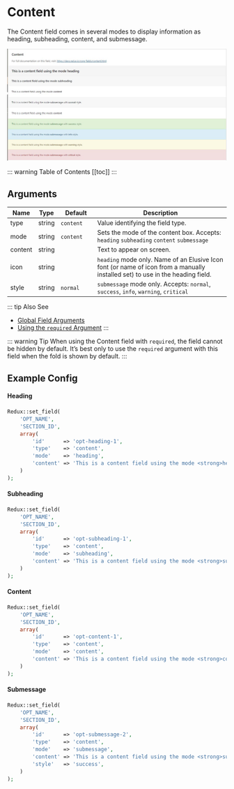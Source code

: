 # Content

The Content field comes in several modes to display information as heading, subheading, content, and submessage.

<span style="display:block;text-align:center">![](./img/content.jpg)</span>

::: warning Table of Contents
[[toc]]
:::

## Arguments
| Name    | Type   | <div style="width:70px;">Default</div> | Description                                                                                                                    |
|---------|--------|----------------------------------------|--------------------------------------------------------------------------------------------------------------------------------|
| type    | string | `content`                              | Value identifying the field type.                                                                                              |
| mode    | string | `content`                              | Sets the mode of the content box.  Accepts: `heading` `subheading` `content` `submessage`                                      |
| content | string |                                        | Text to appear on screen.                                                                                                      |
| icon    | string |                                        | `heading` mode only. Name of an Elusive Icon font (or name of icon from a manually installed set) to use in the heading field. |
| style   | string | `normal`                               | `submessage` mode only. Accepts: `normal`, `success`, `info`, `warning`, `critical`                                            |

::: tip Also See
- [Global Field Arguments](../configuration/fields/arguments.md)
- [Using the `required` Argument](../configuration/fields/required.md)
:::

::: warning Tip
When using the Content field with `required`, the field cannot be hidden by default.  It’s best only to use the `required` argument with this field when the fold is shown by default.
:::

## Example Config

#### Heading
```php
Redux::set_field( 
    'OPT_NAME', 
    'SECTION_ID', 
    array(
        'id'      => 'opt-heading-1',
        'type'    => 'content',
        'mode'    => 'heading',
        'content' => 'This is a content field using the mode <strong>heading</strong>',
    ) 
);
```

#### Subheading
```php
Redux::set_field( 
    'OPT_NAME', 
    'SECTION_ID', 
    array(
        'id'      => 'opt-subheading-1',
        'type'    => 'content',
        'mode'    => 'subheading',
        'content' => 'This is a content field using the mode <strong>subheading</strong>',
    ) 
);
```

#### Content
```php
Redux::set_field( 
    'OPT_NAME', 
    'SECTION_ID', 
    array(
        'id'      => 'opt-content-1',
        'type'    => 'content',
        'mode'    => 'content',
        'content' => 'This is a content field using the mode <strong>content</strong>',
    ) 
);
```

#### Submessage
```php
Redux::set_field( 
    'OPT_NAME', 
    'SECTION_ID', 
    array(
        'id'      => 'opt-submessage-2',
        'type'    => 'content',
        'mode'    => 'submessage',
        'content' => 'This is a content field using the mode <strong>submessage</strong> with <strong>success</strong> style.',
        'style'   => 'success',
    ) 
);
```

